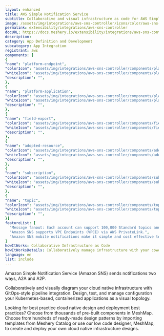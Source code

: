 ```yaml
---
layout: enhanced
title: AWS Simple Notification Service
subtitle: Collaborative and visual infrastructure as code for AWS Simple Notification Service
image: /assets/img/integrations/aws-sns-controller/icons/color/aws-sns-controller-color.svg
permalink: extensibility/integrations/aws-sns-controller
docURL: https://docs.meshery.io/extensibility/integrations/aws-sns-controller
description: 
category: App Definition and Development
subcategory: App Integration
registrant: aws
components: [
{
"name": "platform-endpoint",
"colorIcon": "assets/img/integrations/aws-sns-controller/components/platform-endpoint/icons/color/platform-endpoint-color.svg",
"whiteIcon": "assets/img/integrations/aws-sns-controller/components/platform-endpoint/icons/white/platform-endpoint-white.svg",
"description": "",
},
{
"name": "platform-application",
"colorIcon": "assets/img/integrations/aws-sns-controller/components/platform-application/icons/color/platform-application-color.svg",
"whiteIcon": "assets/img/integrations/aws-sns-controller/components/platform-application/icons/white/platform-application-white.svg",
"description": "",
},
{
"name": "field-export",
"colorIcon": "assets/img/integrations/aws-sns-controller/components/field-export/icons/color/field-export-color.svg",
"whiteIcon": "assets/img/integrations/aws-sns-controller/components/field-export/icons/white/field-export-white.svg",
"description": "",
},
{
"name": "adopted-resource",
"colorIcon": "assets/img/integrations/aws-sns-controller/components/adopted-resource/icons/color/adopted-resource-color.svg",
"whiteIcon": "assets/img/integrations/aws-sns-controller/components/adopted-resource/icons/white/adopted-resource-white.svg",
"description": "",
},
{
"name": "subscription",
"colorIcon": "assets/img/integrations/aws-sns-controller/components/subscription/icons/color/subscription-color.svg",
"whiteIcon": "assets/img/integrations/aws-sns-controller/components/subscription/icons/white/subscription-white.svg",
"description": "",
},
{
"name": "topic",
"colorIcon": "assets/img/integrations/aws-sns-controller/components/topic/icons/color/topic-color.svg",
"whiteIcon": "assets/img/integrations/aws-sns-controller/components/topic/icons/white/topic-white.svg",
"description": "",
}]
featureList: [
  "Message fanout: Each account can support 100,000 Standard topics and each topic supports up to 12.5M subscriptions.",
  "Amazon SNS supports VPC Endpoints (VPCE) via AWS PrivateLink.",
  "Amazon SNS mobile notifications make it simple and cost effective to fan out mobile push notifications to iOS, Android, Fire, Windows, and Baidu devices."
]
howItWorks: Collaborative Infrastructure as Code
howItWorksDetails: Collaboratively manage infrastructure with your coworkers synchronously sharing the same designs.
language: en
list: include
---
```

<p>
Amazon Simple Notification Service (Amazon SNS) sends notifications two ways, A2A and A2P.
</p>
<p>
    Collaboratively and visually diagram your cloud native infrastructure with GitOps-style pipeline integration. Design, test, and manage configuration your Kubernetes-based, containerized applications as a visual topology.
</p>
<p>
    Looking for best practice cloud native design and deployment best practices? Choose from thousands of pre-built components in MeshMap. Choose from hundreds of ready-made design patterns by importing templates from Meshery Catalog or use our low code designer, MeshMap, to create and deploy your own cloud native infrastructure designs.
</p>
